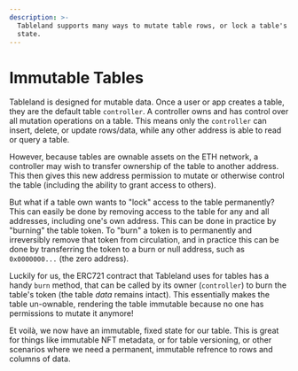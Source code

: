 ```yaml
---
description: >-
  Tableland supports many ways to mutate table rows, or lock a table's entire
  state.
---
```


# Immutable Tables

Tableland is designed for mutable data. Once a user or app creates a table, they are the default table `controller`. A controller owns and has control over all mutation operations on a table. This means only the `controller` can insert, delete, or update rows/data, while any other address is able to read or query a table.

However, because tables are ownable assets on the ETH network, a controller may wish to transfer ownership of the table to another address. This then gives this new address permission to mutate or otherwise control the table (including the ability to grant access to others).

But what if a table own wants to "lock" access to the table permanently? This can easily be done by removing access to the table for any and all addresses, including one's own address. This can be done in practice by "burning" the table token. To "burn" a token is to permanently and irreversibly remove that token from circulation, and in practice this can be done by transferring the token to a burn or null address, such as `0x0000000...` (the zero address).

Luckily for us, the ERC721 contract that Tableland uses for tables has a handy `burn` method, that can be called by its owner (`controller`) to burn the table's token (the table _data_ remains intact). This essentially makes the table un-ownable, rendering the table immutable because no one has permissions to mutate it anymore!

Et voilà, we now have an immutable, fixed state for our table. This is great for things like immutable NFT metadata, or for table versioning, or other scenarios where we need a permanent, immutable refrence to rows and columns of data.
